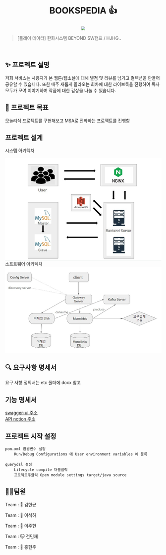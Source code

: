 <h1 align="center"> BOOKSPEDIA 👍</h1>


<div align="center">
  <img src="https://github.com/beyond-sw-camp/be02-2nd-hjhgteam-book/assets/96675421/c31829c1-8b9c-48e2-892e-f4dd7b92a6a1"  style="zoom:76%;" align="center"/>
</div>



> [플레이 데이터] 한화시스템 BEYOND SW캠프 / HJHG..




<br>

## ✨ 프로젝트 설명
저희 서비스는 사용자가 본 웹툰/웹소설에 대해 별점 및 리뷰를 남기고 컬렉션을 만들어 공유할 수 있습니다.
또한 매주 새롭게 올라오는 회차에 대한 라이브톡을 진행하여 독자 모두가 모여 이야기하며 작품에 대한 감상을 나눌 수 있습니다.

## 📌 프로젝트 목표
모놀리식 프로젝트를 구현해보고 MSA로 전화하는 프로젝트를 진행함


## 프로젝트 설계

시스템 아키텍처  
<div align="center">
  <img src="/etc/11.jpeg"  style="zoom:76%;" align="center"/>
</div>
소프트웨어 아키텍처
<div align="center">
  <img src="/etc/22.jpeg"  style="zoom:76%;" align="center"/>
</div>


## 🔍 요구사항 명세서

요구 사항 정의서는 etc 폴더에 docx 참고


## 기능 명세서
[swagger-ui 주소](http://localhost:8080/swagger-ui/#/)
<br>
[API notion 주소](https://ingjeon.notion.site/API-791b8ad810b6484d9947dfc777154176?pvs=4)



## 프로젝트 시작 설정
```agsl
pom.xml 환경변수 설정
	Run/Debug Configurations 에 User environment variables 에 등록

querydsl 설정
	Lifecycle compile 더블클릭
	프로젝트우클릭 Open module settings target/java source
```


## 🤼‍♂️팀원

Team : 🐯 김현균

Team : 🐶 이석하

Team : 🐺 이주현

Team : 🐱 전민재

Team : 🦁 홍현주
